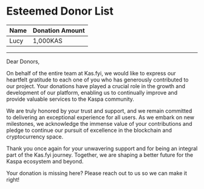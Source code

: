 # Esteemed Donor List
|Name|Donation Amount|
|-|-|
|Lucy|1,000KAS|


---


Dear Donors,

On behalf of the entire team at Kas.fyi, we would like to express our heartfelt gratitude to each one of you who has generously contributed to our project. Your donations have played a crucial role in the growth and development of our platform, enabling us to continually improve and provide valuable services to the Kaspa community.

We are truly honored by your trust and support, and we remain committed to delivering an exceptional experience for all users. As we embark on new milestones, we acknowledge the immense value of your contributions and pledge to continue our pursuit of excellence in the blockchain and cryptocurrency space.

Thank you once again for your unwavering support and for being an integral part of the Kas.fyi journey. Together, we are shaping a better future for the Kaspa ecosystem and beyond.

Your donation is missing here? Please reach out to us so we can make it right!
